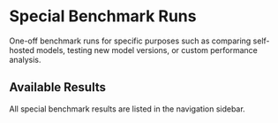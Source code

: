 # Special Benchmark Runs

One-off benchmark runs for specific purposes such as comparing self-hosted models, testing new model versions, or custom performance analysis.

## Available Results

All special benchmark results are listed in the navigation sidebar.
